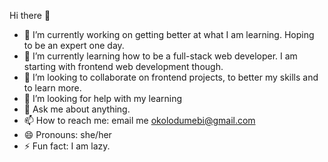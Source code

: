 Hi there 👋
- 🔭 I’m currently working on getting better at what I am learning. Hoping to be an expert one day. 
- 🌱 I’m currently learning how to be a full-stack web developer. I am starting with frontend web development though.
- 👯 I’m looking to collaborate on frontend projects, to better my skills and to learn more. 
- 🤔 I’m looking for help with my learning
- 💬 Ask me about anything. 
- 📫 How to reach me: email me okolodumebi@gmail.com
- 😄 Pronouns: she/her
- ⚡ Fun fact: I am lazy. 
